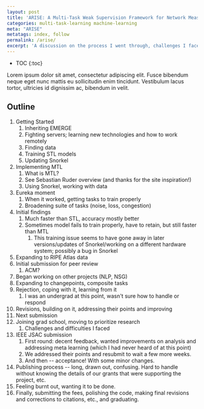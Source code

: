```yaml
---
layout: post
title: 'ARISE: A Multi-Task Weak Supervision Framework for Network Measurements'
categories: multi-task-learning machine-learning
meta: "ARISE"
metatags: index, follow
permalink: /arise/
excerpt: 'A discussion on the process I went through, challenges I faced, and findings I discovered in working on the ARISE framework, a multi-task deep learning model for network traffic classification published in the IEEE Journal on Selected Areas in Communications.'
---
```


* TOC
{:toc}

Lorem ipsum dolor sit amet, consectetur adipiscing elit. Fusce bibendum neque eget nunc mattis eu sollicitudin enim tincidunt. Vestibulum lacus tortor, ultricies id dignissim ac, bibendum in velit.

## Outline

1. Getting Started
   1. Inheriting EMERGE
   2. Fighting servers; learning new technologies and how to work remotely
   3. Finding data
   4. Training STL models
   5. Updating Snorkel
2. Implementing MTL
   1. What is MTL?
   2. See Sebastian Ruder overview (and thanks for the site inspiration!)  
   3. Using Snorkel, working with data
3. Eureka moment
   1. When it worked, getting tasks to train properly
   2. Broadening suite of tasks (noise, loss, congestion)
4. Initial findings
   1. Much faster than STL, accuracy mostly better
   2. Sometimes model fails to train properly, have to retain, but still faster than MTL
      1. This training issue seems to have gone away in later versions/updates of Snorkel/working on a different hardware system; possibly a bug in Snorkel
5. Expanding to RIPE Atlas data
6. Initial submission for peer review
   1. ACM?
7. Began working on other projects (NLP, NSG)
8. Expanding to changepoints, composite tasks
9. Rejection, coping with it, learning from it
   1. I was an undergrad at this point, wasn't sure how to handle or respond
10. Revisions, building on it, addressing their points and improving
11. Next submission
12. Joining grad school, moving to prioritize research
    1.  Challenges and difficulties I faced
13. IEEE JSAC submission
    1. First round: decent feedback, wanted improvements on analysis and addressing meta learning (which I had never heard of at this point)
    2. We addressed their points and resubmit to wait a few more weeks.
    3. And then -- acceptance! With some minor changes.
14. Publishing process -- long, drawn out, confusing. Hard to handle without knowing the details of our grants that were supporting the project, etc.
15. Feeling burnt out, wanting it to be done.
16. Finally, submitting the fees, polishing the code, making final revisions and corrections to citations, etc., and graduating.
